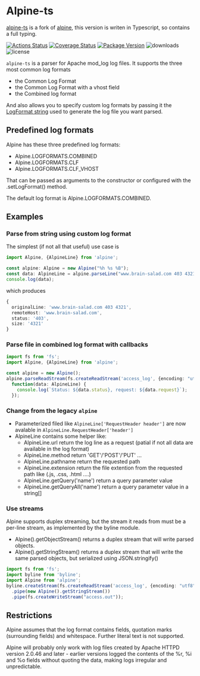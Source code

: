 # Alpine-ts

[alpine-ts](https://www.npmjs.com/package/alpine-ts) is a fork of [alpine](https://www.npmjs.com/package/alpine), this version is writen in Typescript, so contains a full typing.

[![Actions Status](https://github.com/UrielCh/node-alpine-ts/workflows/coveralls-on-push/badge.svg)](https://github.com/UrielCh/node-alpine-ts/actions)
[![Coverage Status](https://coveralls.io/repos/github/UrielCh/node-alpine-ts/badge.svg?branch=master)](https://coveralls.io/github/UrielCh/node-alpine-ts?branch=master)
[![Package Version](https://img.shields.io/npm/v/alpine-ts.svg)](https://www.npmjs.com/package/alpine-ts)
![downloads](https://img.shields.io/npm/dt/alpine-ts.svg)
![license](https://img.shields.io/npm/l/alpine-ts.svg)

`alpine-ts` is a parser for Apache mod_log log files. It supports the three most common log formats

- the Common Log Format
- the Common Log Format with a vhost field
- the Combined log format

And also allows you to specify custom log formats by passing it the [LogFormat string](http://httpd.apache.org/docs/current/mod/mod_log_config.html) used to generate the log file you want parsed.

## Predefined log formats

Alpine has these three predefined log formats:

- Alpine.LOGFORMATS.COMBINED
- Alpine.LOGFORMATS.CLF
- Alpine.LOGFORMATS.CLF_VHOST

That can be passed as arguments to the constructor or configured with the .setLogFormat() method.

The default log format is Alpine.LOGFORMATS.COMBINED.

## Examples

### Parse from string using custom log format

The simplest (if not all that useful) use case is

```typescript
import Alpine, {AlpineLine} from 'alpine';

const alpine: Alpine = new Alpine("%h %s %B");
const data: AlpineLine = alpine.parseLine("www.brain-salad.com 403 4321");
console.log(data);
```

which produces

```typescript
{
  originalLine: 'www.brain-salad.com 403 4321',
  remoteHost: 'www.brain-salad.com',
  status: '403',
  size: '4321'
}
```

### Parse file in combined log format with callbacks

```typescript
import fs from 'fs';
import Alpine, {AlpineLine} from 'alpine';

const alpine = new Alpine();
alpine.parseReadStream(fs.createReadStream('access_log', {encoding: "utf8"}),
  function(data: AlpineLine) {
    console.log(`Status: ${data.status}, request: ${data.request}`);
  });
```

### Change from the legacy `alpine` 

- Parameterized filed like `AlpineLine['RequestHeader header']` are now avalable in `AlpineLine.RequestHeader['header']`
- AlpineLine contains some helper like:
  - AlpineLine.url return the log line as a request (patial if not all data are available in the log format)
  - AlpineLine.method return 'GET'/'POST'/'PUT' ...
  - AlpineLine.pathname return the requested path
  - AlpineLine.extension return the file extention from the requested path like (.js, .css, .html ....)
  - AlpineLine.getQuery('name') return a query parameter value
  - AlpineLine.getQueryAll('name') return a query parameter value in a string[]

### Use streams

Alpine supports duplex streaming, but the stream it reads from must be a per-line stream, as implemented by the byline module.

- Alpine().getObjectStream() returns a duplex stream that will write parsed objects.
- Alpine().getStringStream() returns a duplex stream that will write the same parsed objects, but serialized using JSON.stringify()

```typescript
import fs from 'fs';
import byline from 'byline';
import Alpine from 'alpine';
byline.createStream(fs.createReadStream('access_log', {encoding: "utf8"}))
  .pipe(new Alpine().getStringStream())
  .pipe(fs.createWriteStream("access.out"));
```

## Restrictions

Alpine assumes that the log format contains fields, quotation marks (surrounding fields) and whitespace. Further literal text is not supported.

Alpine will probably only work with log files created by Apache HTTPD version 2.0.46 and later - earlier versions logged the contents
of the %r, %i and %o fields without quoting the data, making logs irregular and unpredictable.
